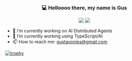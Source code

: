 <h3 align="center"> 💻 Helloooo there, my name is Gus</h3>


<p align="center">
  <img src="https://github-readme-stats.vercel.app/api?username=gusnips&theme=radical&show_icons=true&hide_border=true" />
  <img src="https://github-readme-stats.vercel.app/api/top-langs/?username=gusnips&layout=compact&theme=radical&hide_border=true" />
</p>


- 🔭 I’m currently working on AI Distributed Agents
- 👯 I’m currently working using TypeScript/AI
- 📫 How to reach me: gustavonips@gmail.com

[![trophy](https://github-profile-trophy.vercel.app/?username=gusnips)](https://github.com/ryo-ma/github-profile-trophy)
